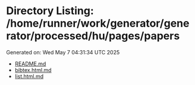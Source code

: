 # Directory Listing: /home/runner/work/generator/generator/processed/hu/pages/papers
Generated on: Wed May  7 04:31:34 UTC 2025

- [README.md](README.md)
- [bibtex.html.md](bibtex.html.md)
- [list.html.md](list.html.md)
